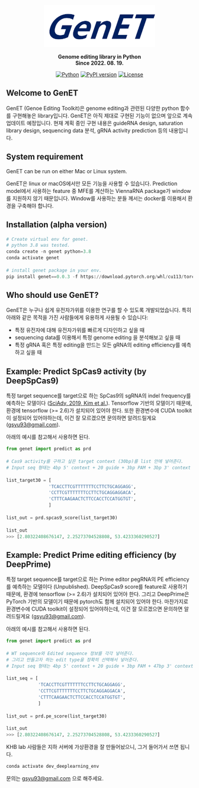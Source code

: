 <div align="center">
  
  <img src="https://github.com/Goosang-Yu/genet/blob/main/docs/images/logo.png?raw=true" width="300"/>

**Genome editing library in Python** </br>
**Since 2022. 08. 19.** </br>

[![Python](https://img.shields.io/badge/Python-3.7%20%7C%203.8%20%7C%203.9-blue)](https://badge.fury.io/py/genet) 
[![PyPI version](https://badge.fury.io/py/genet.svg)](https://badge.fury.io/py/genet) 
[![License](https://img.shields.io/pypi/l/ansicolortags.svg)](https://img.shields.io/pypi/l/ansicolortags.svg) 


<div align="left">

## Welcome to GenET
GenET (Genoe Editing Toolkit)은 genome editing과 관련된 다양한 python 함수를 구현해놓은 library입니다. GenET은 아직 제대로 구현된 기능이 없으며 앞으로 계속 업데이트 예정입니다. 현재 계획 중인 구현 내용은 guideRNA design, saturation library design, sequencing data 분석, gRNA activity prediction 등의 내용입니다. 

## System requirement
GenET can be run on either Mac or Linux system. 

GenET은 linux or macOS에서만 모든 기능을 사용할 수 있습니다. Prediction model에서 사용하는 feature 중 MFE를 계산하는 ViennaRNA package가 window를 지원하지 않기 때문입니다. Window를 사용하는 분들 께서는 docker를 이용해서 환경을 구축해야 합니다. 

## Installation (alpha version)

```python
# Create virtual env for genet.
# python 3.8 was tested. 
conda create -n genet python=3.8
conda activate genet

# install genet package in your env.
pip install genet==0.0.3 -f https://download.pytorch.org/whl/cu113/torch_stable.html
```


## Who should use GenET?
GenET은 누구나 쉽게 유전자가위를 이용한 연구를 할 수 있도록 개발되었습니다. 특히 아래와 같은 목적을 가진 사람들에게 유용하게 사용될 수 있습니다: <br />

- 특정 유전자에 대해 유전자가위를 빠르게 디자인하고 싶을 때
- sequencing data를 이용해서 특정 genome editing 을 분석해보고 싶을 때
- 특정 gRNA 혹은 특정 editing을 만드는 모든 gRNA의 editing efficiency를 예측하고 싶을 때

## Example: Predict SpCas9 activity (by DeepSpCas9)
특정 target sequence를 target으로 하는 SpCas9의 sgRNA의 indel frequency를 예측하는 모델이다 ([SciAdv, 2019, Kim et al.](https://www.science.org/doi/10.1126/sciadv.aax9249)). Tensorflow 기반의 모델이기 때문에, 환경에 tensorflow (>= 2.6)가 설치되어 있어야 한다. 또한 환경변수에 CUDA toolkit이 설정되어 있어야하는데, 이건 잘 모르겠으면 문의하면 알려드릴게요 (gsyu93@gmail.com).

아래의 예시를 참고해서 사용하면 된다.

```python
from genet import predict as prd

# Cas9 activity를 구하고 싶은 target context (30bp)를 list 안에 넣어준다.
# Input seq 형태는 4bp 5' context + 20 guide + 3bp PAM + 3bp 3' context

list_target30 = [
                'TCACCTTCGTTTTTTTCCTTCTGCAGGAGG',
                'CCTTCGTTTTTTTCCTTCTGCAGGAGGACA',
                'CTTTCAAGAACTCTTCCACCTCCATGGTGT',
                ]
                
list_out = prd.spcas9_score(list_target30)

list_out
>>> [2.80322408676147, 2.25273704528808, 53.4233360290527]
```

## Example: Predict Prime editing efficiency (by DeepPrime)
특정 target sequence를 target으로 하는 Prime editor pegRNA의 PE efficiency를 예측하는 모델이다 (Unpublished). DeepSpCas9 score를 feature로 사용하기 때문에, 환경에 tensorflow (>= 2.6)가 설치되어 있어야 한다. 그리고 DeepPrime은 PyTorch 기반의 모델이기 때문에 pytorch도 함께 설치되어 있어야 한다. 마찬가지로 환경변수에 CUDA toolkit이 설정되어 있어야하는데, 이건 잘 모르겠으면 문의하면 알려드릴게요 (gsyu93@gmail.com).

아래의 예시를 참고해서 사용하면 된다.

```python
from genet import predict as prd

# WT sequence와 Edited sequence 정보를 각각 넣어준다.
# 그리고 만들고자 하는 edit type을 정확히 선택해서 넣어준다. 
# Input seq 형태는 4bp 5' context + 20 guide + 3bp PAM + 47bp 3' context

list_seq = [
            'TCACCTTCGTTTTTTTCCTTCTGCAGGAGG',
            'CCTTCGTTTTTTTCCTTCTGCAGGAGGACA',
            'CTTTCAAGAACTCTTCCACCTCCATGGTGT',
            ]

list_out = prd.pe_score(list_target30)

list_out
>>> [2.80322408676147, 2.25273704528808, 53.4233360290527]
```

KHB lab 사람들은 지하 서버에 가상환경을 잘 만들어놨으니, 그거 들어가서 쓰면 됩니다.
```python
conda activate dev_deeplearning_env
```

문의는 gsyu93@gmail.com 으로 해주세요. 